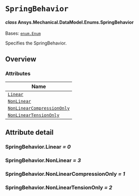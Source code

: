 # `SpringBehavior`

<a id="ansys.mechanical.stubs.v241.Ansys.Mechanical.DataModel.Enums.SpringBehavior"></a>

#### *class* Ansys.Mechanical.DataModel.Enums.SpringBehavior

Bases: [`enum.Enum`](https://docs.python.org/3/library/enum.html#enum.Enum)

Specifies the SpringBehavior.

<!-- !! processed by numpydoc !! -->

<a id="overview"></a>

## Overview

### Attributes

| Name |
| ------------------------------------------------------------------------ |
| [`Linear`](#SpringBehavior.Linear) |
| [`NonLinear`](#SpringBehavior.NonLinear) |
| [`NonLinearCompressionOnly`](#SpringBehavior.NonLinearCompressionOnly) |
| [`NonLinearTensionOnly`](#SpringBehavior.NonLinearTensionOnly) |

<a id="attribute-detail"></a>

## Attribute detail

<a id="SpringBehavior.Linear"></a>

### SpringBehavior.Linear *= 0*

<a id="SpringBehavior.NonLinear"></a>

### SpringBehavior.NonLinear *= 3*

<a id="SpringBehavior.NonLinearCompressionOnly"></a>

### SpringBehavior.NonLinearCompressionOnly *= 1*

<a id="SpringBehavior.NonLinearTensionOnly"></a>

### SpringBehavior.NonLinearTensionOnly *= 2*


